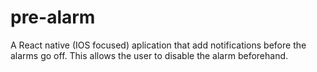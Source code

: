 # pre-alarm
A React native (IOS focused) aplication that add notifications before the alarms go off. This allows the user to disable the alarm beforehand.
